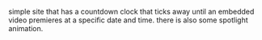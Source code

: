 simple site that has a countdown clock that ticks away until an embedded video premieres at a specific date and time. there is also some spotlight animation.